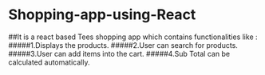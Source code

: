 # Shopping-app-using-React
##It is a react based Tees shopping app which contains functionalities like :
#####1.Displays the products.
#####2.User can search for products.
#####3.User can add items into the cart.
#####4.Sub Total can be calculated automatically.
